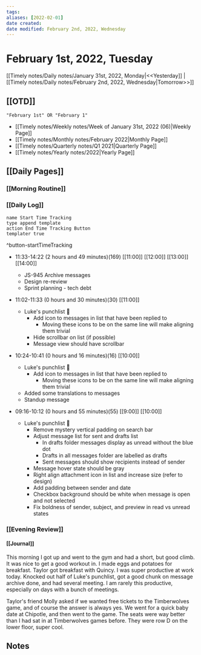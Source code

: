 ```yaml
---
tags:
aliases: [2022-02-01]
date created:
date modified: February 2nd, 2022, Wednesday
---
```


# February 1st, 2022, Tuesday

[[Timely notes/Daily notes/January 31st, 2022, Monday|<<Yesterday]] | [[Timely notes/Daily notes/February 2nd, 2022, Wednesday|Tomorrow>>]]

## [[OTD]]

```query
"February 1st" OR "February 1"
```
- [[Timely notes/Weekly notes/Week of January 31st, 2022 (06)|Weekly Page]]
- [[Timely notes/Monthly notes/February 2022|Monthly Page]]
- [[Timely notes/Quarterly notes/Q1 2021|Quarterly Page]]
- [[Timely notes/Yearly notes/2022|Yearly Page]]

## [[Daily Pages]]

### [[Morning Routine]]

### [[Daily Log]]

```button
name Start Time Tracking
type append template
action End Time Tracking Button
templater true
```
^button-startTimeTracking

- 11:33-14:22 (2 hours and 49 minutes)(169) [[11:00]] [[12:00]] [[13:00]] [[14:00]]
	- JS-945 Archive messages
	- Design re-review
	- Sprint planning - tech debt

- 11:02-11:33 (0 hours and 30 minutes)(30) [[11:00]]
	- Luke's punchlist 🥊
		- Add icon to messages in list that have been replied to
			- Moving these icons to be on the same line will make aligning them trivial
		- Hide scrollbar on list (if possible)
		- Message view should have scrollbar

- 10:24-10:41 (0 hours and 16 minutes)(16) [[10:00]]
	- Luke's punchlist 🥊
		- Add icon to messages in list that have been replied to
			- Moving these icons to be on the same line will make aligning them trivial
	- Added some translations to messages
	- Standup message

- 09:16-10:12 (0 hours and 55 minutes)(55) [[9:00]] [[10:00]]
	- Luke's punchlist 🥊
		- Remove mystery vertical padding on search bar
		- Adjust message list for sent and drafts list
			- In drafts folder messages display as unread without the blue dot
			- Drafts in all messages folder are labelled as drafts
			- Sent messages should show recipients instead of sender
		- Message hover state should be gray
		- Right align attachment icon in list and increase size (refer to design)
		- Add padding between sender and date
		- Checkbox background should be white when message is open and not selected
		- Fix boldness of sender, subject, and preview in read vs unread states

### [[Evening Review]]

#### [[Journal]]

This morning I got up and went to the gym and had a short, but good climb. It was nice to get a good workout in. I made eggs and potatoes for breakfast. Taylor got breakfast with Quincy. I was super productive at work today. Knocked out half of Luke's punchlist, got a good chunk on message archive done, and had several meeting. I am rarely this productive, especially on days with a bunch of meetings.

Taylor's friend Molly asked if we wanted free tickets to the Timberwolves game, and of course the answer is always yes. We went for a quick baby date at Chipotle, and then went to the game. The seats were way better than I had sat in at Timberwolves games before. They were row D on the lower floor, super cool.

## Notes

